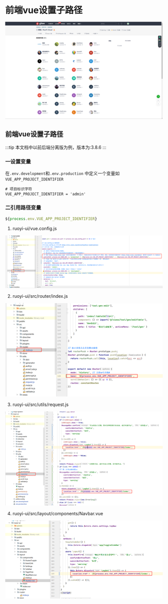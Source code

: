 # 前端vue设置子路径
![](./imgs/img_4.png)
## 前端vue设置子路径

:::tip 本文档中以前后端分离版为例，版本为:3.8.6
:::

### 一设置变量
在`.env.development`和`.env.production` 中定义一个变量如`VUE_APP_PROJECT_IDENTIFIER`
```env
# 项目标识字符
VUE_APP_PROJECT_IDENTIFIER = 'admin'
```

### 二引用路径变量
```js
${process.env.VUE_APP_PROJECT_IDENTIFIER}
```

1. ruoyi-ui/vue.config.js

![](./imgs/img.png)

2. ruoyi-ui/src/router/index.js

![](./imgs/img_1.png)

3. ruoyi-ui/src/utils/request.js

![](./imgs/img_2.png)

4. ruoyi-ui/src/layout/components/Navbar.vue

![](./imgs/img_3.png)
